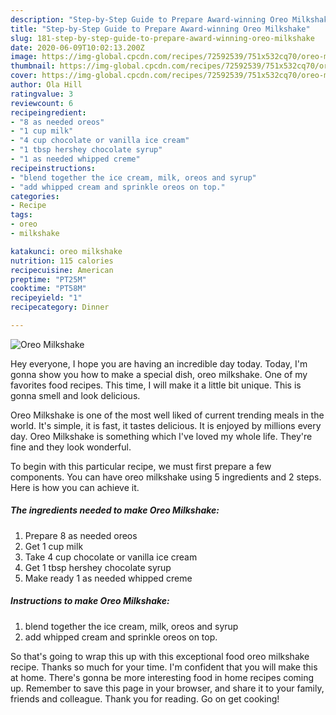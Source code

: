 ```yaml
---
description: "Step-by-Step Guide to Prepare Award-winning Oreo Milkshake"
title: "Step-by-Step Guide to Prepare Award-winning Oreo Milkshake"
slug: 181-step-by-step-guide-to-prepare-award-winning-oreo-milkshake
date: 2020-06-09T10:02:13.200Z
image: https://img-global.cpcdn.com/recipes/72592539/751x532cq70/oreo-milkshake-recipe-main-photo.jpg
thumbnail: https://img-global.cpcdn.com/recipes/72592539/751x532cq70/oreo-milkshake-recipe-main-photo.jpg
cover: https://img-global.cpcdn.com/recipes/72592539/751x532cq70/oreo-milkshake-recipe-main-photo.jpg
author: Ola Hill
ratingvalue: 3
reviewcount: 6
recipeingredient:
- "8 as needed oreos"
- "1 cup milk"
- "4 cup chocolate or vanilla ice cream"
- "1 tbsp hershey chocolate syrup"
- "1 as needed whipped creme"
recipeinstructions:
- "blend together the ice cream, milk, oreos and syrup"
- "add whipped cream and sprinkle oreos on top."
categories:
- Recipe
tags:
- oreo
- milkshake

katakunci: oreo milkshake 
nutrition: 115 calories
recipecuisine: American
preptime: "PT25M"
cooktime: "PT58M"
recipeyield: "1"
recipecategory: Dinner

---
```



![Oreo Milkshake](https://img-global.cpcdn.com/recipes/72592539/751x532cq70/oreo-milkshake-recipe-main-photo.jpg)

Hey everyone, I hope you are having an incredible day today. Today, I'm gonna show you how to make a special dish, oreo milkshake. One of my favorites food recipes. This time, I will make it a little bit unique. This is gonna smell and look delicious.

Oreo Milkshake is one of the most well liked of current trending meals in the world. It's simple, it is fast, it tastes delicious. It is enjoyed by millions every day. Oreo Milkshake is something which I've loved my whole life. They're fine and they look wonderful.




To begin with this particular recipe, we must first prepare a few components. You can have oreo milkshake using 5 ingredients and 2 steps. Here is how you can achieve it.

<!--inarticleads1-->

##### The ingredients needed to make Oreo Milkshake:

1. Prepare 8 as needed oreos
1. Get 1 cup milk
1. Take 4 cup chocolate or vanilla ice cream
1. Get 1 tbsp hershey chocolate syrup
1. Make ready 1 as needed whipped creme




<!--inarticleads2-->

##### Instructions to make Oreo Milkshake:

1. blend together the ice cream, milk, oreos and syrup
1. add whipped cream and sprinkle oreos on top.




So that's going to wrap this up with this exceptional food oreo milkshake recipe. Thanks so much for your time. I'm confident that you will make this at home. There's gonna be more interesting food in home recipes coming up. Remember to save this page in your browser, and share it to your family, friends and colleague. Thank you for reading. Go on get cooking!
